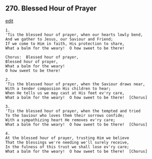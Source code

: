 
## 270.  Blessed Hour of Prayer
[edit](https://docs.google.com/document/d/1qRwDXyYQae1r6FfYD9M7fkDz_5fPBVE%2D/edit?mode=html)



    1.
    'Tis the blessed hour of prayer, when our hearts lowly bend,
    And we gather to Jesus, our Saviour and Friend;
    If we come to Him in faith, His protection to share,
    What a balm for the weary!  O how sweet to be there!

    Chorus:  Blessed hour of prayer,
    Blessed hour of prayer,
    What a balm for the weary!
    O how sweet to be there!

    2.
    'Tis the blessed hour of prayer, when the Saviour draws near,
    With a tender compassion His children to hear;
    When He tells us we may cast at His feet ev'ry care,
    What a balm for the weary!  O how sweet to be there!  [Chorus]

    3.
    'Tis the blessed hour of prayer, when the tempted and tried
    To the Saviour who loves them their sorrows confide;
    With a sympathizing heart He removes ev'ry care;
    What a balm for the weary!  O how sweet to be there!  [Chorus]

    4.
    At the blessed hour of prayer, trusting Him we believe
    That the blessings we're needing we'll surely receive,
    In the fulness of this trust we shall lose ev'ry care;
    What a balm for the weary!  O how sweet to be there!  [Chorus]
